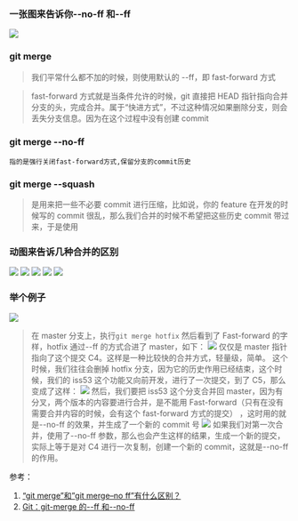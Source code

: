 ### 一张图来告诉你--no-ff 和--ff
![](https://chao31.github.io/pics/img/b6.png)

### git merge
> 我们平常什么都不加的时候，则使用默认的 --ff，即 fast-forward 方式

> fast-forward 方式就是当条件允许的时候，git 直接把 HEAD 指针指向合并分支的头，完成合并。属于“快进方式”，不过这种情况如果删除分支，则会丢失分支信息。因为在这个过程中没有创建 commit

### git merge --no-ff
```
指的是强行关闭fast-forward方式,保留分支的commit历史
```

### git merge --squash

> 是用来把一些不必要 commit 进行压缩，比如说，你的 feature 在开发的时候写的 commit 很乱，那么我们合并的时候不希望把这些历史 commit 带过来，于是使用


### 动图来告诉几种合并的区别
![](https://chao31.github.io/pics/img/b1.gif)
![](https://chao31.github.io/pics/img/b2.gif)
![](https://chao31.github.io/pics/img/b3.gif)
![](https://chao31.github.io/pics/img/b4.gif)
![](https://chao31.github.io/pics/img/b5.png)

### 举个例子
![](./a1.png)
> 在 master 分支上，执行`git merge hotfix`
> 然后看到了 Fast-forward 的字样，hotfix 通过--ff 的方式合进了 master，如下：
![](./a2.png)
> 仅仅是 master 指针指向了这个提交 C4。这样是一种比较快的合并方式，轻量级，简单。
> 这个时候，我们往往会删掉 hotfix 分支，因为它的历史作用已经结束，这个时候，我们的 iss53 这个功能又向前开发，进行了一次提交，到了 C5，那么变成了这样：
![](./a3.png)
> 然后，我们要把 iss53 这个分支合并回 master，因为有分叉，两个版本的内容要进行合并，是不能用 Fast-forward（只有在没有需要合并内容的时候，会有这个 fast-forward 方式的提交） ，这时用的就是--no-ff 的效果，并生成了一个新的 commit 号
![](./a4.png)
> 如果我们对第一次合并，使用了--no-ff 参数，那么也会产生这样的结果，生成一个新的提交，实际上等于是对 C4 进行一次复制，创建一个新的 commit，这就是--no-ff 的作用。

参考：
1. [“git merge”和”git merge–no ff”有什么区别？](https://www.codenong.com/9069061/)
2. [Git：git-merge 的--ff 和--no-ff](https://blog.csdn.net/chaiyu2002/article/details/81020370)

